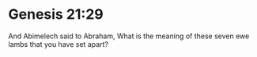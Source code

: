 # Genesis 21:29

And Abimelech said to Abraham, What is the meaning of these seven ewe lambs that you have set apart?
